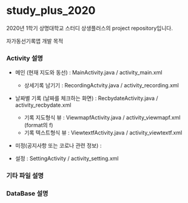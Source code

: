 # study_plus_2020
2020년 1학기 상명대학교 스터디 상생플러스의 project repository입니다.

자가동선기록앱 개발 목적


### Activity 설명

* 메인 (현재 지도와 동선) : MainActivity.java / activity_main.xml
  * 상세기록 남기기 : RecordingActvity.java / activity_recording.xml

* 날짜별 기록 (날짜를 체크하는 화면)  : RecbydateActivity.java / activity_recbydate.xml
  * 기록 지도형식 뷰 : ViewmapfActivity.java / activity_viewmapf.xml     (format의 f)
  * 기록 텍스트형식 뷰 : ViewtextfActivity.java / activity_viewtextf.xml

* 미정(공지사항 또는 코로나 관련 정보) : 

* 설정 : SettingActivity / activity_setting.xml

### 기타 파일 설명


### DataBase 설명
